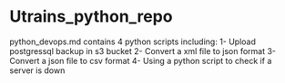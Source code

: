# Utrains_python_repo

python_devops.md contains 4 python scripts including:
1- Upload postgressql backup in s3 bucket
2- Convert a xml file to json format
3- Convert a json file to csv format
4- Using a python script to check if a server is down

